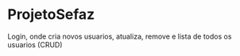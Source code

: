# ProjetoSefaz
Login, onde cria novos usuarios, atualiza, remove e lista de todos os usuarios (CRUD)

